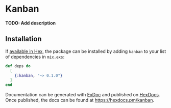 # Kanban

**TODO: Add description**

## Installation

If [available in Hex](https://hex.pm/docs/publish), the package can be installed
by adding `kanban` to your list of dependencies in `mix.exs`:

```elixir
def deps do
  [
    {:kanban, "~> 0.1.0"}
  ]
end
```

Documentation can be generated with [ExDoc](https://github.com/elixir-lang/ex_doc)
and published on [HexDocs](https://hexdocs.pm). Once published, the docs can
be found at <https://hexdocs.pm/kanban>.


